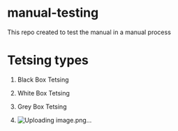 # manual-testing
This repo created to test the manual in a manual process 

Tetsing types
==============

1. Black Box Tetsing
2. White Box Tetsing
3. Grey Box Tetsing

4. ![Uploading image.png…]()

